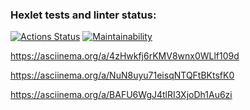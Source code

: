 ### Hexlet tests and linter status:
[![Actions Status](https://github.com/Un1que11/python-project-lvl1/workflows/hexlet-check/badge.svg)](https://github.com/Un1que11/python-project-lvl1/actions)
[![Maintainability](https://api.codeclimate.com/v1/badges/eed0a91bf050cf806366/maintainability)](https://codeclimate.com/github/Un1que11/python-project-lvl1/maintainability)

https://asciinema.org/a/4zHwkfj6rKMV8wnx0WLlf109d

https://asciinema.org/a/NuN8uyu71eisqNTQFtBKtsfK0

https://asciinema.org/a/BAFU6WgJ4tlRI3XjoDh1Au6zi